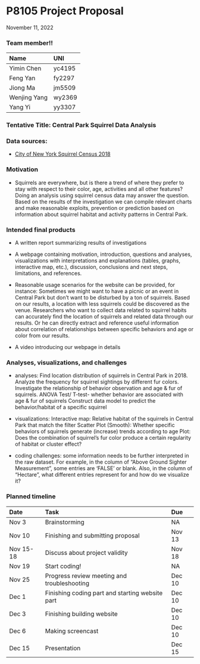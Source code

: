 P8105 Project Proposal
================
November 11, 2022

### Team member!!

| Name         | UNI    |
|:-------------|:-------|
| Yimin Chen   | yc4195 |
| Feng Yan     | fy2297 |
| Jiong Ma     | jm5509 |
| Wenjing Yang | wy2369 |
| Yang Yi      | yy3307 |

### Tentative Title: Central Park Squirrel Data Analysis

### Data sources:

-   [City of New York Squirrel Census
    2018](https://data.cityofnewyork.us/Environment/2018-Central-Park-Squirrel-Census-Squirrel-Data/vfnx-vebw)

### Motivation

-   Squirrels are everywhere, but is there a trend of where they prefer
    to stay with respect to their color, age, activities and all other
    features? Doing an analysis using squirrel census data may answer
    the question. Based on the results of the investigation we can
    compile relevant charts and make reasonable exploits, prevention or
    prediction based on information about squirrel habitat and activity
    patterns in Central Park.

### Intended final products

-   A written report summarizing results of investigations

-   A webpage containing motivation, introduction, questions and
    analyses, visualizations with interpretations and explanations
    (tables, graphs, interactive map, etc.), discussion, conclusions and
    next steps, limitations, and references.

-   Reasonable usage scenarios for the website can be provided, for
    instance: Sometimes we might want to have a picnic or an event in
    Central Park but don’t want to be disturbed by a ton of squirrels.
    Based on our results, a location with less squirrels could be
    discovered as the venue. Researchers who want to collect data
    related to squirrel habits can accurately find the location of
    squirrels and related data through our results. Or he can directly
    extract and reference useful information about correlation of
    relationships between specific behaviors and age or color from our
    results.

-   A video introducing our webpage in details

### Analyses, visualizations, and challenges

-   analyses: Find location distribution of squirrels in Central Park
    in 2018. Analyze the frequency for squirrel sightings by different
    fur colors. Investigate the relationship of behavior observation and
    age & fur of squirrels. ANOVA Test/ T-test- whether behavior are
    associated with age & fur of squirrels Construct data model to
    predict the behavior/habitat of a specific squirrel

-   visualizations: Interactive map: Relative habitat of the squirrels
    in Central Park that match the filter Scatter Plot (Smooth): Whether
    specific behaviors of squirrels generate (increase) trends according
    to age Plot: Does the combination of squirrel’s fur color produce a
    certain regularity of habitat or cluster effect?

-   coding challenges: some information needs to be further interpreted
    in the raw dataset. For example, in the column of “Above Ground
    Sighter Measurement”, some entries are ‘FALSE’ or blank. Also, in
    the column of “Hectare”, what different entries represent for and
    how do we visualize it?

### Planned timeline

| Date      | Task                                            | Due    |
|:----------|:------------------------------------------------|:-------|
| Nov 3     | Brainstorming                                   | NA     |
| Nov 10    | Finishing and submitting proposal               | Nov 13 |
| Nov 15-18 | Discuss about project validity                  | Nov 18 |
| Nov 19    | Start coding!                                   | NA     |
| Nov 25    | Progress review meeting and troubleshooting     | Dec 10 |
| Dec 1     | Finishing coding part and starting website part | Dec 10 |
| Dec 3     | Finishing building website                      | Dec 10 |
| Dec 6     | Making screencast                               | Dec 10 |
| Dec 15    | Presentation                                    | Dec 15 |
